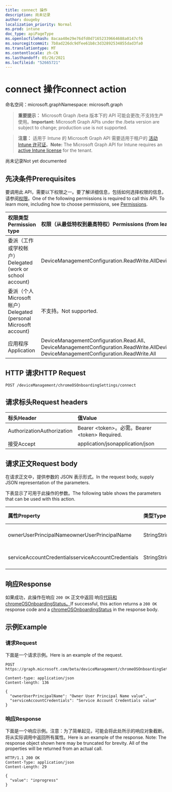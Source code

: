 ```yaml
---
title: connect 操作
description: 尚未记录
author: dougeby
localization_priority: Normal
ms.prod: intune
doc_type: apiPageType
ms.openlocfilehash: 8acaa40e29e76dfd0d71652339664688a0147cf6
ms.sourcegitcommit: 7b8ad226dc9dfee61b8c3d32892534855dad3fa0
ms.translationtype: MT
ms.contentlocale: zh-CN
ms.lasthandoff: 05/26/2021
ms.locfileid: "52665721"
---
```

# <a name="connect-action"></a><span data-ttu-id="9a76b-103">connect 操作</span><span class="sxs-lookup"><span data-stu-id="9a76b-103">connect action</span></span>

<span data-ttu-id="9a76b-104">命名空间：microsoft.graph</span><span class="sxs-lookup"><span data-stu-id="9a76b-104">Namespace: microsoft.graph</span></span>

> <span data-ttu-id="9a76b-105">**重要提示：** Microsoft Graph /beta 版本下的 API 可能会更改;不支持生产使用。</span><span class="sxs-lookup"><span data-stu-id="9a76b-105">**Important:** Microsoft Graph APIs under the /beta version are subject to change; production use is not supported.</span></span>

> <span data-ttu-id="9a76b-106">**注意：** 适用于 Intune 的 Microsoft Graph API 需要适用于租户的 [活动 Intune 许可证](https://go.microsoft.com/fwlink/?linkid=839381)。</span><span class="sxs-lookup"><span data-stu-id="9a76b-106">**Note:** The Microsoft Graph API for Intune requires an [active Intune license](https://go.microsoft.com/fwlink/?linkid=839381) for the tenant.</span></span>

<span data-ttu-id="9a76b-107">尚未记录</span><span class="sxs-lookup"><span data-stu-id="9a76b-107">Not yet documented</span></span>

## <a name="prerequisites"></a><span data-ttu-id="9a76b-108">先决条件</span><span class="sxs-lookup"><span data-stu-id="9a76b-108">Prerequisites</span></span>
<span data-ttu-id="9a76b-p101">要调用此 API，需要以下权限之一。要了解详细信息，包括如何选择权限的信息，请参阅[权限](/graph/permissions-reference)。</span><span class="sxs-lookup"><span data-stu-id="9a76b-p101">One of the following permissions is required to call this API. To learn more, including how to choose permissions, see [Permissions](/graph/permissions-reference).</span></span>

|<span data-ttu-id="9a76b-111">权限类型</span><span class="sxs-lookup"><span data-stu-id="9a76b-111">Permission type</span></span>|<span data-ttu-id="9a76b-112">权限（从最低特权到最高特权）</span><span class="sxs-lookup"><span data-stu-id="9a76b-112">Permissions (from least to most privileged)</span></span>|
|:---|:---|
|<span data-ttu-id="9a76b-113">委派（工作或学校帐户）</span><span class="sxs-lookup"><span data-stu-id="9a76b-113">Delegated (work or school account)</span></span>|<span data-ttu-id="9a76b-114">DeviceManagementConfiguration.ReadWrite.All</span><span class="sxs-lookup"><span data-stu-id="9a76b-114">DeviceManagementConfiguration.ReadWrite.All</span></span>|
|<span data-ttu-id="9a76b-115">委派（个人 Microsoft 帐户）</span><span class="sxs-lookup"><span data-stu-id="9a76b-115">Delegated (personal Microsoft account)</span></span>|<span data-ttu-id="9a76b-116">不支持。</span><span class="sxs-lookup"><span data-stu-id="9a76b-116">Not supported.</span></span>|
|<span data-ttu-id="9a76b-117">应用程序</span><span class="sxs-lookup"><span data-stu-id="9a76b-117">Application</span></span>|<span data-ttu-id="9a76b-118">DeviceManagementConfiguration.Read.All、DeviceManagementConfiguration.ReadWrite.All</span><span class="sxs-lookup"><span data-stu-id="9a76b-118">DeviceManagementConfiguration.Read.All, DeviceManagementConfiguration.ReadWrite.All</span></span>|

## <a name="http-request"></a><span data-ttu-id="9a76b-119">HTTP 请求</span><span class="sxs-lookup"><span data-stu-id="9a76b-119">HTTP Request</span></span>
<!-- {
  "blockType": "ignored"
}
-->
``` http
POST /deviceManagement/chromeOSOnboardingSettings/connect
```

## <a name="request-headers"></a><span data-ttu-id="9a76b-120">请求标头</span><span class="sxs-lookup"><span data-stu-id="9a76b-120">Request headers</span></span>
|<span data-ttu-id="9a76b-121">标头</span><span class="sxs-lookup"><span data-stu-id="9a76b-121">Header</span></span>|<span data-ttu-id="9a76b-122">值</span><span class="sxs-lookup"><span data-stu-id="9a76b-122">Value</span></span>|
|:---|:---|
|<span data-ttu-id="9a76b-123">Authorization</span><span class="sxs-lookup"><span data-stu-id="9a76b-123">Authorization</span></span>|<span data-ttu-id="9a76b-124">Bearer &lt;token&gt;。必需。</span><span class="sxs-lookup"><span data-stu-id="9a76b-124">Bearer &lt;token&gt; Required.</span></span>|
|<span data-ttu-id="9a76b-125">接受</span><span class="sxs-lookup"><span data-stu-id="9a76b-125">Accept</span></span>|<span data-ttu-id="9a76b-126">application/json</span><span class="sxs-lookup"><span data-stu-id="9a76b-126">application/json</span></span>|

## <a name="request-body"></a><span data-ttu-id="9a76b-127">请求正文</span><span class="sxs-lookup"><span data-stu-id="9a76b-127">Request body</span></span>
<span data-ttu-id="9a76b-128">在请求正文中，提供参数的 JSON 表示形式。</span><span class="sxs-lookup"><span data-stu-id="9a76b-128">In the request body, supply JSON representation of the parameters.</span></span>

<span data-ttu-id="9a76b-129">下表显示了可用于此操作的参数。</span><span class="sxs-lookup"><span data-stu-id="9a76b-129">The following table shows the parameters that can be used with this action.</span></span>

|<span data-ttu-id="9a76b-130">属性</span><span class="sxs-lookup"><span data-stu-id="9a76b-130">Property</span></span>|<span data-ttu-id="9a76b-131">类型</span><span class="sxs-lookup"><span data-stu-id="9a76b-131">Type</span></span>|<span data-ttu-id="9a76b-132">说明</span><span class="sxs-lookup"><span data-stu-id="9a76b-132">Description</span></span>|
|:---|:---|:---|
|<span data-ttu-id="9a76b-133">ownerUserPrincipalName</span><span class="sxs-lookup"><span data-stu-id="9a76b-133">ownerUserPrincipalName</span></span>|<span data-ttu-id="9a76b-134">String</span><span class="sxs-lookup"><span data-stu-id="9a76b-134">String</span></span>|<span data-ttu-id="9a76b-135">尚未记录</span><span class="sxs-lookup"><span data-stu-id="9a76b-135">Not yet documented</span></span>|
|<span data-ttu-id="9a76b-136">serviceAccountCredentials</span><span class="sxs-lookup"><span data-stu-id="9a76b-136">serviceAccountCredentials</span></span>|<span data-ttu-id="9a76b-137">String</span><span class="sxs-lookup"><span data-stu-id="9a76b-137">String</span></span>|<span data-ttu-id="9a76b-138">尚未记录</span><span class="sxs-lookup"><span data-stu-id="9a76b-138">Not yet documented</span></span>|



## <a name="response"></a><span data-ttu-id="9a76b-139">响应</span><span class="sxs-lookup"><span data-stu-id="9a76b-139">Response</span></span>
<span data-ttu-id="9a76b-140">如果成功，此操作在响应 `200 OK` 正文中返回 响应[代码和 chromeOSOnboardingStatus。](../resources/intune-chromebooksync-chromeosonboardingstatus.md)</span><span class="sxs-lookup"><span data-stu-id="9a76b-140">If successful, this action returns a `200 OK` response code and a [chromeOSOnboardingStatus](../resources/intune-chromebooksync-chromeosonboardingstatus.md) in the response body.</span></span>

## <a name="example"></a><span data-ttu-id="9a76b-141">示例</span><span class="sxs-lookup"><span data-stu-id="9a76b-141">Example</span></span>

### <a name="request"></a><span data-ttu-id="9a76b-142">请求</span><span class="sxs-lookup"><span data-stu-id="9a76b-142">Request</span></span>
<span data-ttu-id="9a76b-143">下面是一个请求示例。</span><span class="sxs-lookup"><span data-stu-id="9a76b-143">Here is an example of the request.</span></span>
``` http
POST https://graph.microsoft.com/beta/deviceManagement/chromeOSOnboardingSettings/connect

Content-type: application/json
Content-length: 136

{
  "ownerUserPrincipalName": "Owner User Principal Name value",
  "serviceAccountCredentials": "Service Account Credentials value"
}
```

### <a name="response"></a><span data-ttu-id="9a76b-144">响应</span><span class="sxs-lookup"><span data-stu-id="9a76b-144">Response</span></span>
<span data-ttu-id="9a76b-p102">下面是一个响应示例。注意：为了简单起见，可能会将此处所示的响应对象截断。将从实际调用中返回所有属性。</span><span class="sxs-lookup"><span data-stu-id="9a76b-p102">Here is an example of the response. Note: The response object shown here may be truncated for brevity. All of the properties will be returned from an actual call.</span></span>
``` http
HTTP/1.1 200 OK
Content-Type: application/json
Content-Length: 29

{
  "value": "inprogress"
}
```




